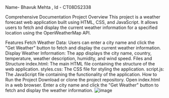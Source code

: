 Name- Bhavuk Mehta , Id - CT08DS2338

Comprehensive Documentation
Project Overview
This project is a weather forecast web application built using HTML, CSS, and JavaScript. It allows users to fetch and display the current weather information for a specified location using the OpenWeatherMap API.

Features
Fetch Weather Data: Users can enter a city name and click the "Get Weather" button to fetch and display the current weather information.
Display Weather Information: The app displays the city name, country, temperature, weather description, humidity, and wind speed.
Files and Structure
index.html: The main HTML file containing the structure of the web application.
styles.css: The CSS file for styling the application.
script.js: The JavaScript file containing the functionality of the application.
How to Run the Project
Download or clone the project repository.
Open index.html in a web browser.
Enter a city name and click the "Get Weather" button to fetch and display the weather information.
![image](https://github.com/pooniajatin/CodeTech-Task2/assets/141109606/a011654c-950b-43c2-a37b-3a97f09b6a22)
